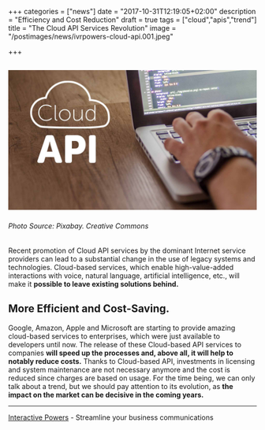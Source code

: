 +++
categories = ["news"]
date = "2017-10-31T12:19:05+02:00"
description = "Efficiency and Cost Reduction"
draft = true
tags = ["cloud","apis","trend"]
title = "The Cloud API Services Revolution"
image = "/postimages/news/ivrpowers-cloud-api.001.jpeg"

+++

![Apis and cloud](/postimages/news/ivrpowers-cloud-api.001.jpeg)
------------
###### Photo Source: Pixabay. Creative Commons

Recent promotion of Cloud API services by the dominant Internet service providers can lead to a substantial change in the use of legacy systems and technologies. Cloud-based services, which enable high-value-added interactions with voice, natural language, artificial intelligence, etc., will make it **possible to leave existing solutions behind.**

## More Efficient and Cost-Saving.

Google, Amazon, Apple and Microsoft are starting to provide amazing cloud-based services to enterprises, which were just available to developers until now. The release of these Cloud-based API services to companies **will speed up the processes and, above all, it will help to notably reduce costs.** Thanks to Cloud-based API, investments in licensing and system maintenance are not necessary anymore and the cost is reduced since charges are based on usage. For the time being, we can only talk about a trend, but we should pay attention to its evolution, as **the impact on the market can be decisive in the coming years.**

---
[Interactive Powers](http://www.ivrpowers.com/ ) - Streamline your business communications


